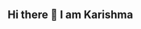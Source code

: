 ## Hi there 👋 I am Karishma

<!--
**96karishmaupadhyay/96karishmaupadhyay** is a ✨ _special_ ✨ repository because its `README.md` (this file) appears on your GitHub profile.

Here are some ideas to get you started:

- 🔭 I’m currently Looking for frontend or full stack developer role ...
- 🌱 I’m currently learning mongodb
- 👯 I’m looking to work
- 🤔 I’m looking for help with ...
- 💬 Ask me about frontend stack
- 📫 How to reach me: karishmaupadhyay1996@gmail.com
- 😄 Pronouns: she/her
- ⚡ Fun fact: ...
-->

